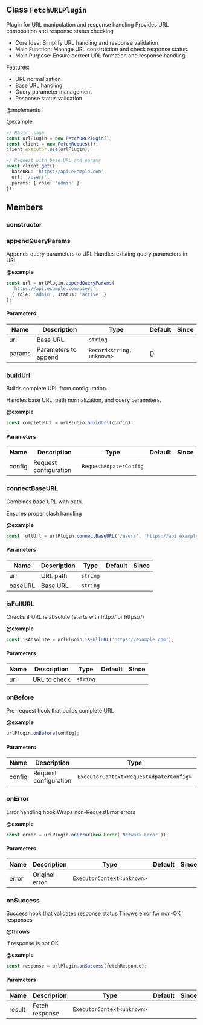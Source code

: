 ## Class `FetchURLPlugin`
Plugin for URL manipulation and response handling
Provides URL composition and response status checking

- Core Idea: Simplify URL handling and response validation.
- Main Function: Manage URL construction and check response status.
- Main Purpose: Ensure correct URL formation and response handling.

Features:
- URL normalization
- Base URL handling
- Query parameter management
- Response status validation

@implements 


@example 

```typescript
// Basic usage
const urlPlugin = new FetchURLPlugin();
const client = new FetchRequest();
client.executor.use(urlPlugin);

// Request with base URL and params
await client.get({
  baseURL: 'https://api.example.com',
  url: '/users',
  params: { role: 'admin' }
});
```


## Members

### constructor




### appendQueryParams
Appends query parameters to URL
Handles existing query parameters in URL

**@example** 

```typescript
const url = urlPlugin.appendQueryParams(
  'https://api.example.com/users',
  { role: 'admin', status: 'active' }
);
```


#### Parameters
| Name | Description | Type | Default | Since |
|------|------|---------|-------|------------|
|  url  | Base URL | `string` |  |  |
|  params  | Parameters to append | `Record<string, unknown>` | {} |  |


### buildUrl
Builds complete URL from configuration.

Handles base URL, path normalization, and query parameters.

**@example** 

```typescript
const completeUrl = urlPlugin.buildUrl(config);
```


#### Parameters
| Name | Description | Type | Default | Since |
|------|------|---------|-------|------------|
|  config  | Request configuration | `RequestAdpaterConfig` |  |  |


### connectBaseURL
Combines base URL with path.

Ensures proper slash handling

**@example** 

```typescript
const fullUrl = urlPlugin.connectBaseURL('/users', 'https://api.example.com');
```


#### Parameters
| Name | Description | Type | Default | Since |
|------|------|---------|-------|------------|
|  url  | URL path | `string` |  |  |
|  baseURL  | Base URL | `string` |  |  |


### isFullURL
Checks if URL is absolute (starts with http:// or https://)

**@example** 

```typescript
const isAbsolute = urlPlugin.isFullURL('https://example.com');
```


#### Parameters
| Name | Description | Type | Default | Since |
|------|------|---------|-------|------------|
|  url  | URL to check | `string` |  |  |


### onBefore
Pre-request hook that builds complete URL

**@example** 

```typescript
urlPlugin.onBefore(config);
```


#### Parameters
| Name | Description | Type | Default | Since |
|------|------|---------|-------|------------|
|  config  | Request configuration | `ExecutorContext<RequestAdpaterConfig>` |  |  |


### onError
Error handling hook
Wraps non-RequestError errors

**@example** 

```typescript
const error = urlPlugin.onError(new Error('Network Error'));
```


#### Parameters
| Name | Description | Type | Default | Since |
|------|------|---------|-------|------------|
|  error  | Original error | `ExecutorContext<unknown>` |  |  |


### onSuccess
Success hook that validates response status
Throws error for non-OK responses

**@throws** 

If response is not OK

**@example** 

```typescript
const response = urlPlugin.onSuccess(fetchResponse);
```


#### Parameters
| Name | Description | Type | Default | Since |
|------|------|---------|-------|------------|
|  result  | Fetch response | `ExecutorContext<unknown>` |  |  |

